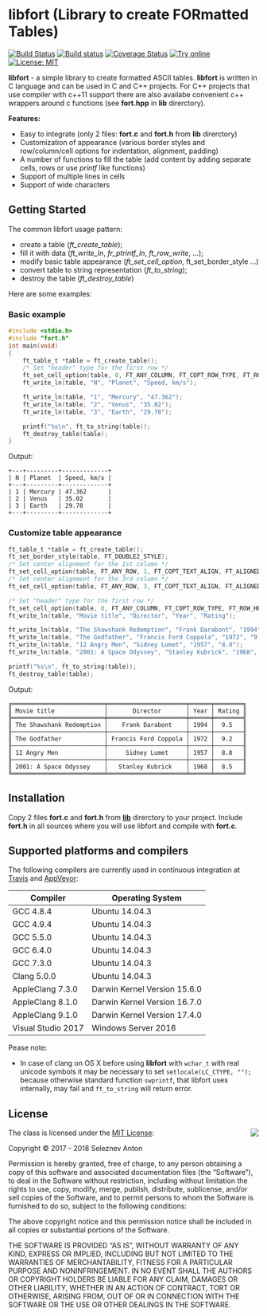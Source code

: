 # libfort (Library to create FORmatted Tables)

[![Build Status](https://travis-ci.org/seleznevae/libfort.svg?branch=master)](https://travis-ci.org/seleznevae/libfort)
[![Build status](https://ci.appveyor.com/api/projects/status/ll1qygb56pho95xw/branch/master?svg=true)](https://ci.appveyor.com/project/seleznevae/libfort/branch/master)
[![Coverage Status](https://coveralls.io/repos/github/seleznevae/libfort/badge.svg?branch=master)](https://coveralls.io/github/seleznevae/libfort?branch=master)
[![Try online](https://img.shields.io/badge/try-online-blue.svg)](https://wandbox.org/permlink/tD15vwjIgeWmpPSX)
[![License: MIT](https://img.shields.io/badge/License-MIT-yellow.svg)](https://opensource.org/licenses/MIT)

**libfort** - a simple library to create formatted ASCII tables. **libfort** is written in C language and can be used in C and C++ projects. For C++ projects that use compiler with c++11 support there are also availabe convenient c++ wrappers around c functions (see **fort.hpp** in **lib** direrctory).

**Features:**
- Easy to integrate (only 2 files: **fort.c** and **fort.h** from **lib** direrctory)
- Customization of appearance (various border styles and row/column/cell options for indentation, alignment, padding)
- A number of functions to fill the table (add content by adding separate cells, rows or use _printf_ like functions)
- Support of multiple lines in cells
- Support of wide characters

## Getting Started

The common libfort usage pattern: 
- create a table (_ft_create_table_);
- fill it with data (_ft_write_ln_, _fr_ptrintf_ln_, _ft_row_write_, ...);
- modify basic table appearance (_ft_set_cell_option_, ft_set_border_style ...)
- convert table to string representation (_ft_to_string_);
- destroy the table (_ft_destroy_table_)

Here are some examples:

### Basic example


```C
#include <stdio.h>
#include "fort.h"
int main(void)
{
    ft_table_t *table = ft_create_table();
    /* Set "header" type for the first row */
    ft_set_cell_option(table, 0, FT_ANY_COLUMN, FT_COPT_ROW_TYPE, FT_ROW_HEADER);
    ft_write_ln(table, "N", "Planet", "Speed, km/s");

    ft_write_ln(table, "1", "Mercury", "47.362");
    ft_write_ln(table, "2", "Venus", "35.02");
    ft_write_ln(table, "3", "Earth", "29.78");

    printf("%s\n", ft_to_string(table));
    ft_destroy_table(table);
}
```
Output:
```text
+---+---------+-------------+
| N | Planet  | Speed, km/s |
+---+---------+-------------+
| 1 | Mercury | 47.362      |
| 2 | Venus   | 35.02       |
| 3 | Earth   | 29.78       |
+---+---------+-------------+
```

### Customize table appearance

```C
ft_table_t *table = ft_create_table();
ft_set_border_style(table, FT_DOUBLE2_STYLE);
/* Set center alignment for the 1st column */
ft_set_cell_option(table, FT_ANY_ROW, 1, FT_COPT_TEXT_ALIGN, FT_ALIGNED_CENTER);
/* Set center alignment for the 3rd column */
ft_set_cell_option(table, FT_ANY_ROW, 3, FT_COPT_TEXT_ALIGN, FT_ALIGNED_CENTER);

/* Set "header" type for the first row */
ft_set_cell_option(table, 0, FT_ANY_COLUMN, FT_COPT_ROW_TYPE, FT_ROW_HEADER);
ft_write_ln(table, "Movie title", "Director", "Year", "Rating");

ft_write_ln(table, "The Shawshank Redemption", "Frank Darabont", "1994", "9.5");
ft_write_ln(table, "The Godfather", "Francis Ford Coppola", "1972", "9.2");
ft_write_ln(table, "12 Angry Men", "Sidney Lumet", "1957", "8.8");
ft_write_ln(table, "2001: A Space Odyssey", "Stanley Kubrick", "1968", "8.5");

printf("%s\n", ft_to_string(table));
ft_destroy_table(table);
```
Output:
```text
╔══════════════════════════╤══════════════════════╤══════╤════════╗
║ Movie title              │       Director       │ Year │ Rating ║
╠══════════════════════════╪══════════════════════╪══════╪════════╣
║ The Shawshank Redemption │    Frank Darabont    │ 1994 │  9.5   ║
╟──────────────────────────┼──────────────────────┼──────┼────────╢
║ The Godfather            │ Francis Ford Coppola │ 1972 │  9.2   ║
╟──────────────────────────┼──────────────────────┼──────┼────────╢
║ 12 Angry Men             │     Sidney Lumet     │ 1957 │  8.8   ║
╟──────────────────────────┼──────────────────────┼──────┼────────╢
║ 2001: A Space Odyssey    │   Stanley Kubrick    │ 1968 │  8.5   ║
╚══════════════════════════╧══════════════════════╧══════╧════════╝
```


## Installation

Copy 2 files **fort.c** and **fort.h** from [**lib**](https://github.com/seleznevae/libfort/tree/master/lib) direrctory to your project. Include **fort.h** in all sources where you will use libfort and compile with **fort.c**.


## Supported platforms and compilers

The following compilers are currently used in continuous integration at [Travis](https://travis-ci.org/seleznevae/libfort) and [AppVeyor](https://ci.appveyor.com/project/seleznevae/libfort):

| Compiler           | Operating System             |
|--------------------|------------------------------|
| GCC 4.8.4          | Ubuntu 14.04.3               | 
| GCC 4.9.4          | Ubuntu 14.04.3               | 
| GCC 5.5.0          | Ubuntu 14.04.3               | 
| GCC 6.4.0          | Ubuntu 14.04.3               | 
| GCC 7.3.0          | Ubuntu 14.04.3               | 
| Clang 5.0.0        | Ubuntu 14.04.3               | 
| AppleClang 7.3.0   | Darwin Kernel Version 15.6.0 |
| AppleClang 8.1.0   | Darwin Kernel Version 16.7.0 |
| AppleClang 9.1.0   | Darwin Kernel Version 17.4.0 |
| Visual Studio 2017 | Windows Server 2016          |

Pease note:
- In case of clang on OS X before using **libfort** with ```wchar_t``` with real unicode symbols it may be necessary to set ```setlocale(LC_CTYPE, "");``` because otherwise standard function ```swprintf```, that libfort uses internally, may fail and ```ft_to_string``` will return error.

## License

<img align="right" src="http://opensource.org/trademarks/opensource/OSI-Approved-License-100x137.png">

The class is licensed under the [MIT License](http://opensource.org/licenses/MIT):

Copyright &copy; 2017 - 2018 Seleznev Anton

Permission is hereby granted, free of charge, to any person obtaining a copy of this software and associated documentation files (the “Software”), to deal in the Software without restriction, including without limitation the rights to use, copy, modify, merge, publish, distribute, sublicense, and/or sell copies of the Software, and to permit persons to whom the Software is furnished to do so, subject to the following conditions:

The above copyright notice and this permission notice shall be included in all copies or substantial portions of the Software.

THE SOFTWARE IS PROVIDED “AS IS”, WITHOUT WARRANTY OF ANY KIND, EXPRESS OR IMPLIED, INCLUDING BUT NOT LIMITED TO THE WARRANTIES OF MERCHANTABILITY, FITNESS FOR A PARTICULAR PURPOSE AND NONINFRINGEMENT. IN NO EVENT SHALL THE AUTHORS OR COPYRIGHT HOLDERS BE LIABLE FOR ANY CLAIM, DAMAGES OR OTHER LIABILITY, WHETHER IN AN ACTION OF CONTRACT, TORT OR OTHERWISE, ARISING FROM, OUT OF OR IN CONNECTION WITH THE SOFTWARE OR THE USE OR OTHER DEALINGS IN THE SOFTWARE.

